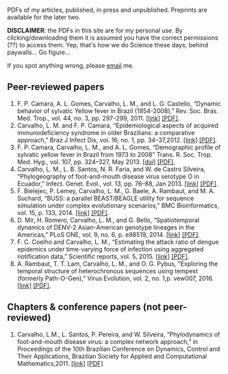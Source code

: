 PDFs of my articles, published, in press and unpublished. Preprints are available for the later two.

**DISCLAIMER**: the PDFs in this site are for my personal use. By clicking/downloading them it is assumed you have the correct permissions (??) to access them. Yep, that's how we do Science these days; behind paywalls... Go figure...

If you spot anything wrong, please [email](lmax.procc@gmail.com) me.

## Peer-reviewed papers

1. F. P. Camara, A. L. Gomes, Carvalho, L. M., and L. G. Castello, “Dynamic behavior of sylvatic Yellow fever in Brazil (1954-2008),” Rev. Soc. Bras. Med. Trop., vol. 44, no. 3, pp. 297–299, 2011. [[link]](https://www.ncbi.nlm.nih.gov/pubmed/23442573) [[PDF]](https://github.com/maxbiostat/papers/blob/master/PAPERS/Camara_et_al_2011_RSBMT.pdf).
2. Carvalho, L. M. and F. P. Camara, “Epidemiological aspects of acquired immunodeficiency syndrome in older Brazilians: a comparative approach,” Braz J Infect Dis, vol. 16, no. 1, pp. 34–37,2012. [[link]](https://www.ncbi.nlm.nih.gov/pubmed/22358353) [[PDF]](https://github.com/maxbiostat/papers/blob/master/PAPERS/Carvalho_et_al_2012_BJID.pdf).
3. F. P. Camara, Carvalho, L. M., and A. L. Gomes, “Demographic profile of sylvatic yellow fever in Brazil from 1973 to 2008” Trans. R. Soc. Trop. Med. Hyg., vol. 107, pp. 324–327, May 2013. [[doi]](https://doi.org/10.1093/trstmh/trt014) [[PDF]](https://github.com/maxbiostat/papers/blob/master/PAPERS/Camara_et_al_2013_TRSTMH.pdf).
4. Carvalho, L. M., L. B. Santos, N. R. Faria, and W. de Castro Silveira, “Phylogeography of foot-and-mouth disease virus serotype O in Ecuador,” Infect. Genet. Evol., vol. 13, pp. 76–88, Jan 2013. [[link]](http://www.sciencedirect.com/science/article/pii/S1567134812002857) [[PDF]](https://github.com/maxbiostat/papers/blob/master/PAPERS/Carvalho_et_al_2013_IGE.pdf).
5. F. Bielejec, P. Lemey, Carvalho, L. M., G. Baele, A. Rambaut, and M. A. Suchard, “BUSS: a parallel BEAST/BEAGLE utility for sequence simulation under complex evolutionary scenarios,” BMC Bioinformatics, vol. 15, p. 133, 2014. [[link]](https://www.ncbi.nlm.nih.gov/pubmed/24885610) [[PDF]](https://github.com/maxbiostat/papers/blob/master/PAPERS/Bielejec_et_al_2014_BMC.pdf).
6. D. Mir, H. Romero, Carvalho, L. M., and G. Bello, “Spatiotemporal dynamics of DENV-2 Asian-American genotype lineages in the Americas,” PLoS ONE, vol. 9, no. 6, p. e98519, 2014. [[link]](https://doi.org/10.1371/journal.pone.0098519) [[PDF]](https://github.com/maxbiostat/papers/blob/master/PAPERS/Mir_et_al_2015.pdf).
7. F. C. Coelho and Carvalho, L. M., “Estimating the attack ratio of dengue epidemics under time-varying force of infection using aggregated notification data,” Scientific reports, vol. 5, 2015. [[link]](https://www.nature.com/articles/srep18455) [[PDF]](https://github.com/maxbiostat/papers/blob/master/PAPERS/Coelho_\&_Carvalho_2015_SciReps.pdf).
8. A. Rambaut, T. T. Lam, Carvalho, L. M., and O. G. Pybus, “Exploring the temporal structure of heterochronous sequences using tempest (formerly Path-O-Gen),” Virus Evolution, vol. 2, no. 1,p. vew007, 2016. [[link]](https://www.ncbi.nlm.nih.gov/pmc/articles/PMC4989882/) [[PDF]](https://github.com/maxbiostat/papers/blob/master/PAPERS/Rambaut_et_al_2016_VEVOLU.pdf).


## Chapters & conference papers (not peer-reviewed)

1. Carvalho, L.M., L. Santos, P. Pereira, and W. Silveira, “Phylodynamics of foot-and-mouth disease virus: a complex network approach,” in Proceedings of the 10th Brazilian Conference on Dynamics, Control and Their Applications, Brazilian Society for Applied and Computational Mathematics,2011. [[link]](http://plutao.dpi.inpe.br/col/dpi.inpe.br/plutao/2011/11.23.17.18.55/doc/DINCON_11_Carvalho%20et%20al.pdf) [[PDF]](https://github.com/maxbiostat/papers/blob/master/PAPERS/proceedings/DINCON_2011_Carvalho%20et%20al.pdf) 
